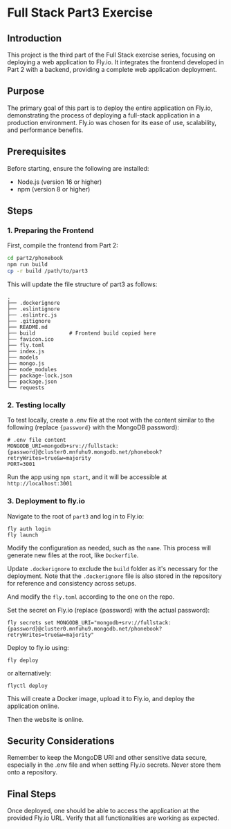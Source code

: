 # Full Stack Part3 Exercise

## Introduction
This project is the third part of the Full Stack exercise series, focusing on deploying a web application to Fly.io. It integrates the frontend developed in Part 2 with a backend, providing a complete web application deployment.

## Purpose
The primary goal of this part is to deploy the entire application on Fly.io, demonstrating the process of deploying a full-stack application in a production environment. Fly.io was chosen for its ease of use, scalability, and performance benefits.

## Prerequisites
Before starting, ensure the following are installed:
- Node.js (version 16 or higher)
- npm (version 8 or higher)

## Steps
### 1. Preparing the Frontend
First, compile the frontend from Part 2:
```bash
cd part2/phonebook
npm run build
cp -r build /path/to/part3
```

This will update the file structure of part3 as follows:
```
.
├── .dockerignore
├── .eslintignore
├── .eslintrc.js
├── .gitignore
├── README.md
├── build           # Frontend build copied here
├── favicon.ico
├── fly.toml
├── index.js
├── models
├── mongo.js
├── node_modules
├── package-lock.json
├── package.json
└── requests
```
### 2. Testing locally
To test locally, create a .env file at the root with the content similar to the following (replace `{password}` with the MongoDB password):
```
# .env file content
MONGODB_URI=mongodb+srv://fullstack:{password}@cluster0.mnfuhu9.mongodb.net/phonebook?retryWrites=true&w=majority
PORT=3001
```
Run the app using `npm start`, and it will be accessible at `http://localhost:3001`

### 3. Deployment to fly.io

Navigate to the root of `part3` and log in to Fly.io:
```
fly auth login
fly launch
```

Modify the configuration as needed, such as the `name`. This process will generate new files at the root, like `Dockerfile`.

Update `.dockerignore` to exclude the `build` folder as it's necessary for the deployment. Note that the `.dockerignore` file is also stored in the repository for reference and consistency across setups.

And modify the `fly.toml` according to the one on the repo.

Set the secret on Fly.io (replace {password} with the actual password):
```
fly secrets set MONGODB_URI="mongodb+srv://fullstack:{password}@cluster0.mnfuhu9.mongodb.net/phonebook?retryWrites=true&w=majority"
```

Deploy to fly.io using:
```
fly deploy
```
or alternatively:
```
flyctl deploy
```

This will create a Docker image, upload it to Fly.io, and deploy the application online.

Then the website is online.

## Security Considerations
Remember to keep the MongoDB URI and other sensitive data secure, especially in the .env file and when setting Fly.io secrets. Never store them onto a repository.

## Final Steps

Once deployed, one should be able to access the application at the provided Fly.io URL. Verify that all functionalities are working as expected.
